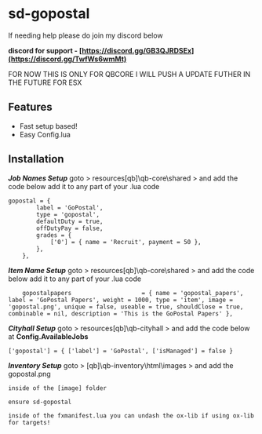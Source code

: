 # sd-gopostal

If needing help please do join my discord below

**discord for support - [https://discord.gg/GB3QJRDSEx](https://discord.gg/TwfWs6wmMt)**

FOR NOW THIS IS ONLY FOR QBCORE I WILL PUSH A UPDATE FUTHER IN THE FUTURE FOR ESX

## Features
- Fast setup based!
- Easy Config.lua

## Installation

***Job Names Setup***
goto > resources\[qb]\qb-core\shared > and add the code below add it to any part of your .lua code

```
gopostal = {
        label = 'GoPostal',
        type = 'gopostal',
        defaultDuty = true,
        offDutyPay = false,
        grades = {
            ['0'] = { name = 'Recruit', payment = 50 },
        },
    },
```


***Item Name Setup***
goto > resources\[qb]\qb-core\shared > and add the code below add it to any part of your .lua code

```
    gopostalpapers                    = { name = 'gopostal_papers', label = 'GoPostal Papers', weight = 1000, type = 'item', image = 'gopostal.png', unique = false, useable = true, shouldClose = true, combinable = nil, description = 'This is the GoPostal Papers' },
```


***Cityhall Setup***
goto > resources\[qb]\qb-cityhall > and add the code below at **Config.AvailableJobs**

```
['gopostal'] = { ['label'] = 'GoPostal', ['isManaged'] = false }
```


***Inventory Setup***
goto > [qb]\qb-inventory\html\images > and add the gopostal.png


```
inside of the [image] folder
```

```
ensure sd-gopostal

inside of the fxmanifest.lua you can undash the ox-lib if using ox-lib for targets!
```
